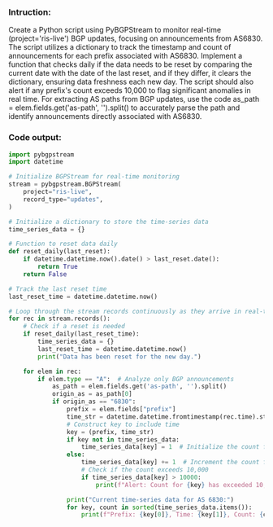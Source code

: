### Intruction:
Create a Python script using PyBGPStream to monitor real-time (project='ris-live') BGP updates, focusing on announcements from AS6830. The script utilizes a dictionary to track the timestamp and count of announcements for each prefix associated with AS6830. Implement a function that checks daily if the data needs to be reset by comparing the current date with the date of the last reset, and if they differ, it clears the dictionary, ensuring data freshness each new day. The script should also alert if any prefix's count exceeds 10,000 to flag significant anomalies in real time. For extracting AS paths from BGP updates, use the code as_path = elem.fields.get('as-path', '').split() to accurately parse the path and identify announcements directly associated with AS6830.

### Code output:
```python
import pybgpstream
import datetime

# Initialize BGPStream for real-time monitoring
stream = pybgpstream.BGPStream(
    project="ris-live",
    record_type="updates",
)

# Initialize a dictionary to store the time-series data
time_series_data = {}

# Function to reset data daily
def reset_daily(last_reset):
    if datetime.datetime.now().date() > last_reset.date():
        return True
    return False

# Track the last reset time
last_reset_time = datetime.datetime.now()

# Loop through the stream records continuously as they arrive in real-time
for rec in stream.records():
    # Check if a reset is needed
    if reset_daily(last_reset_time):
        time_series_data = {}
        last_reset_time = datetime.datetime.now()
        print("Data has been reset for the new day.")

    for elem in rec:
        if elem.type == "A":  # Analyze only BGP announcements
            as_path = elem.fields.get('as-path', '').split()
            origin_as = as_path[0]
            if origin_as == "6830":
                prefix = elem.fields["prefix"]
                time_str = datetime.datetime.fromtimestamp(rec.time).strftime('%Y-%m-%d %H:%M:%S')
                # Construct key to include time
                key = (prefix, time_str)
                if key not in time_series_data:
                    time_series_data[key] = 1  # Initialize the count for the prefix
                else:
                    time_series_data[key] += 1  # Increment the count for the prefix
                    # Check if the count exceeds 10,000
                    if time_series_data[key] > 10000:
                        print(f"Alert: Count for {key} has exceeded 10,000.")

                print("Current time-series data for AS 6830:")
                for key, count in sorted(time_series_data.items()):
                    print(f"Prefix: {key[0]}, Time: {key[1]}, Count: {count}")
```